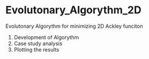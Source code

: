 # Evolutonary_Algorythm_2D
Evolutonary Algorythm for minimizing 2D Ackley funciton
1. Development of Algorythm
2. Case study analysis
3. Plotting the results
